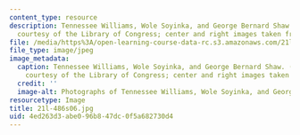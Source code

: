 ```yaml
---
content_type: resource
description: Tennessee Williams, Wole Soyinka, and George Bernard Shaw. (Left image
  courtesy of the Library of Congress; center and right images taken from Wikipedia.)
file: /media/https%3A/open-learning-course-data-rc.s3.amazonaws.com/21l-486-modern-drama-spring-2006/4ed263d3abe096b847dc0f5a682730d4_21l-486s06.jpg
file_type: image/jpeg
image_metadata:
  caption: Tennessee Williams, Wole Soyinka, and George Bernard Shaw. (Left image
    courtesy of the Library of Congress; center and right images taken from [Wikipedia](http://www.wikipedia.org/).)
  credit: ''
  image-alt: Photographs of Tennessee Williams, Wole Soyinka, and George Bernard Shaw.
resourcetype: Image
title: 21l-486s06.jpg
uid: 4ed263d3-abe0-96b8-47dc-0f5a682730d4
---
```

